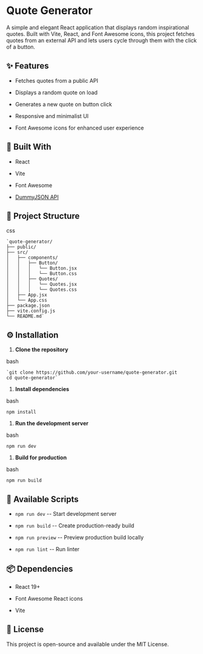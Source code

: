 Quote Generator
===============

A simple and elegant React application that displays random inspirational quotes. Built with Vite, React, and Font Awesome icons, this project fetches quotes from an external API and lets users cycle through them with the click of a button.

✨ Features
----------

-   Fetches quotes from a public API

-   Displays a random quote on load

-   Generates a new quote on button click

-   Responsive and minimalist UI

-   Font Awesome icons for enhanced user experience


🧱 Built With
-------------

-   React

-   Vite

-   Font Awesome

-   [DummyJSON API](https://dummyjson.com/quotes)

📁 Project Structure
--------------------

css

```
`quote-generator/
├── public/
├── src/
│   ├── components/
│   │   ├── Button/
│   │   │   └── Button.jsx
│   │   │   └── Button.css
│   │   ├── Quotes/
│   │   │   └── Quotes.jsx
│   │   │   └── Quotes.css
│   ├── App.jsx
│   └── App.css
├── package.json
├── vite.config.js
└── README.md`
```
⚙️ Installation
---------------

1.  **Clone the repository**

bash

```
`git clone https://github.com/your-username/quote-generator.git
cd quote-generator`
```

1.  **Install dependencies**

bash

```
npm install
```

1.  **Run the development server**

bash

```
npm run dev
```

1.  **Build for production**

bash

```
npm run build
```

🧪 Available Scripts
--------------------

-   `npm run dev` -- Start development server

-   `npm run build` -- Create production-ready build

-   `npm run preview` -- Preview production build locally

-   `npm run lint` -- Run linter

📦 Dependencies
---------------

-   React 19+

-   Font Awesome React icons

-   Vite

📜 License
----------

This project is open-source and available under the MIT License.
